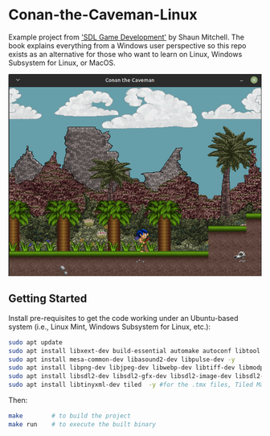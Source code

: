# Conan-the-Caveman-Linux

Example project from ['SDL Game Development'][2] by Shaun Mitchell. The book explains everything from a Windows user perspective so this repo exists as an alternative for those who want to learn on Linux, Windows Subsystem for Linux, or MacOS.

![text](conan-screen.png)

## Getting Started

Install pre-requisites to get the code working under an Ubuntu-based system (i.e., Linux Mint, Windows Subsystem for Linux, etc.):

```bash
sudo apt update
sudo apt install libxext-dev build-essential automake autoconf libtool -y
sudo apt install mesa-common-dev libasound2-dev libpulse-dev -y
sudo apt install libpng-dev libjpeg-dev libwebp-dev libtiff-dev libmodplug-dev -y
sudo apt install libsdl2-dev libsdl2-gfx-dev libsdl2-image-dev libsdl2-mixer-dev libsdl2-ttf-dev -y
sudo apt install libtinyxml-dev tiled  -y #for the .tmx files, Tiled Map Editor
```

Then:

```bash
make        # to build the project
make run    # to execute the built binary
```

[1]: https://gist.github.com/WillSams/e2bb2874ace22b90f90f
[2]: https://www.packtpub.com/game-development/sdl-game-development
